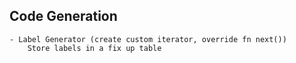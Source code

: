 

## Code Generation
    - Label Generator (create custom iterator, override fn next())
        Store labels in a fix up table 
